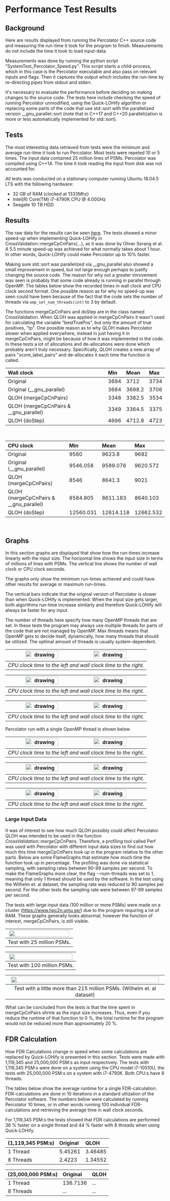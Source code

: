

# Performance Test Results

## Background

Here are results displayed from running the Percolator C++ source code and measuring the run-time it took for the program to finish. Measurements do not include the time it took to load input-data.

Measurements was done by running the python script "SystemTest_Percolator_Speed.py". This script starts a child-process, which in this case is the Percolator executable and also pass on relevant inputs and flags. Then it captures the output which includes the run-time by re-directing pipes from stdout and stderr.

It's necessary to evaluate the performance before deciding on making changes to the source code. The tests here include checking the speed of running Percolator unmodified, using the Quick-LOHify algorithm or replacing some parts of the code that use std::sort with the parallelized version __gnu_parallel::sort (note that in C++17 and C++20 parallelization is more or less automatically implemented for std::sort).

## Tests

The most interesting data retrieved from tests were the minimum and average run-time it took to run Percolator. Most tests were repeted 10 or 5 times. The input data contained 25 million lines of PSMs. Percolator was compiled using C++14. The time it took reading the input from disk was not accounted for.

All tests was conducted on a stationary computer running Ubuntu 18.04.5 LTS with the following hardware:
- 32 GB of RAM (clocked at 1333Mhz)
- Intel(R) Core(TM) i7-4790K CPU @ 4.00GHz
- Seagate 10 TB HDD

## Results

The raw data for the results can be seen [here](https://github.com/statisticalbiotechnology/and/tree/master/raw_data). The tests showed a minor speed-up when implementing Quick-LOHify in CrossValidation::mergeCpCnPairs(...), as it was done by Oliver Serang et al. A 5.5 minute speed-up was achieved for what normally takes about 1 hour. In other words, Quick-LOHify could make Percolator up to 10% faster.

Making sure std::sort was parallelized via __gnu_parallel also showed a small improvement in speed, but not large enough perhaps to justify changing the source code. The reason for why not a greater imrovement was seen is probably that some code already is running in parallel through OpenMP. The tables below show the recorded times in wall clock and CPU clock second format. One possible reason as for why no speed-up was seen could have been because of the fact that the code sets the number of threads via `omp_set_num_threads(int)` to 3 by default.

The functions mergeCpCnPairs and doStep are in the class named CrossValidation. When QLOH was applied in mergeCpCnPairs it wasn't used for calculating the variable "bestTruePos", but only the amount of true positives, "tp". One possible reason as to why QLOH makes Percolator slower when applied everywhere, instead in just having it in mergeCpCnPairs, might be because of how it was implemented in the code. In these tests a lot of allocations and de-allocations were done which probably aren't truly necessary. Specifically, QLOH creates a new array of pairs "score_label_pairs" and de-allocates it each time the function is called.


| Wall clock  | Min  | Mean | Max|
| :------------ |:---------------|:-----|:-----|
| Original       | 3694 | 3712 |   3734    |
| Original (__gnu_parallel)  | 3684  |    3698.2 |   3706    |
| QLOH (mergeCpCnPairs)       | 3348        |   3382.5 |   3534    |
| QLOH (mergeCpCnPairs & __gnu_parallel)       | 3349        |   3364.5 |   3375    |
| QLOH (doStep)  | 4696  |    4712.8 |   4723    |

<br/>

| CPU clock  | Min  | Mean | Max|
| :------------ |:---------------|:-----|:-----|
| Original       | 9580 | 9623.8 |   9682    |
| Original (__gnu_parallel)  | 9546.058  |    9589.076 |   9620.572    |
| QLOH (mergeCpCnPairs)       | 8546        |   8641.3 |   9021    |
| QLOH (mergeCpCnPairs & __gnu_parallel)       | 8584.805        |   8611.183 |   8640.103    |
| QLOH (doStep)  | 12560.031  | 12614.118 |   12662.532    |

<br/>

## Graphs

In this section graphs are displayed that show how the run-times increase linearly with the input size. The horizontal line shows the input size in terms of millions of lines with PSMs. The vertical line shows the number of wall clock or CPU clock seconds.

The graphs only show the minimum run-times achieved and could have other results for average or maximum run-times.

The vertical bars indicate that the original version of Percolator is slower than when Quick-LOHify is implemented. When the input size gets larger, both algorithms run-time increase similarly and therefore Quick-LOHify will always be faster for any input.

The number of threads here specify how many OpenMP threads that are set. In these tests the program may always use multiple threads for parts of the code that are not managed by OpenMP. Max threads means that OpenMP gets to decide itself, dynamically, how many threads that should be utilized. The optimal amount of threads is usually system-dependent.


| <img src="./graphs/outGraphCPUBar.png" alt="drawing" width="49%"/>  <img src="./graphs/outGraphWallBar.png" alt="drawing" width="49%"/>  |
| :--: | 
| *CPU clock time to the left and wall clock time to the right.* |


| <img src="./graphs/outGraphCPULine.png" alt="drawing" width="49%"/>  <img src="./graphs/outGraphWallLine.png" alt="drawing" width="49%"/>  |
| :--: | 
| *CPU clock time to the left and wall clock time to the right.* |


| <img src="./graphs/outGraphCPURelative.png" alt="drawing" width="49%"/>  <img src="./graphs/outGraphWallRelative.png" alt="drawing" width="49%"/>  |
| :--: | 
| *CPU clock time to the left and wall clock time to the right.* |


Percolator run with a single OpenMP thread is shown below.


| <img src="./graphs/single_thread/outGraphCPUBar.png" alt="drawing" width="49%"/>  <img src="./graphs/single_thread/outGraphWallBar.png" alt="drawing" width="49%"/>  |
| :--: | 
| *CPU clock time to the left and wall clock time to the right.* |


| <img src="./graphs/single_thread/outGraphCPULine.png" alt="drawing" width="49%"/>  <img src="./graphs/single_thread/outGraphWallLine.png" alt="drawing" width="49%"/>  |
| :--: | 
| *CPU clock time to the left and wall clock time to the right.* |


| <img src="./graphs/single_thread/outGraphCPURelative.png" alt="drawing" width="49%"/>  <img src="./graphs/single_thread/outGraphWallRelative.png" alt="drawing" width="49%"/>  |
| :--: | 
| *CPU clock time to the left and wall clock time to the right.* |

### Large Input Data

It was of interest to see how much QLOH possibly could affect Percolator. QLOH was intended to be used in the function *CrossValidation::mergeCpCnPairs*. Therefore, a profiling tool called Perf was used with Percolator with different input data sizes to find out how much this time mergeCpCnPairs took up in the program relative to the other parts. Below are some FlameGraphs that estimate how much time the function took up in percentage. The profiling was done via statistical sampling, with sampling rates between 90-99 samples per second. To make the FlameGraphs more clear, the flag --num-threads was set to 1, meaning that only 1 thread should be used by the software. In the test using the Wilhelm et. al dataset, the sampling rate was reduced to 90 samples per second. For the other tests the sampling rate were between 97-99 samples per second.

The tests with large input data (100 million or more PSMs) were made on a cluster (https://www.hpc2n.umu.se/) due to the program requiring a lot of RAM. These graphs generally looks abnormal, however the function of interest, mergeCpCnPairs, is still visible.

| <img src="./graphs/largeInputData/perf-kernel-25M.svg" width="98%"/> |
| :--: |
| Test with 25 million PSMs. |

| <img src="./graphs/largeInputData/perf-kernel-100M.svg" width="98%"/> |
| :--: |
| Test with 100 million PSMs. |

| <img src="./graphs/largeInputData/perf-kernel-wilhelm215M.svg" width="98%"/> |
| :--: |
| Test with a little more than 215 million PSMs. (Wilhelm et. al dataset) |


What can be concluded from the tests is that the time spent in mergeCpCnPairs shrink as the input size increases. Thus, even if you reduce the runtime of that function to 0 %, the total runtime for the program would not be reduced more than approximately 20 %.


## FDR Calculation

How FDR Calculations change in speed when some calculations are replaced by Quick-LOHify is presented in this section. Tests were made with 1,119,345 and 25,000,000 PSM:s as input respectively. The tests with 1,119,345 PSM:s were done on a system using the CPU model i7-10510U, the tests with 25,000,000 PSM:s on a system with i7-4790K. Both CPU:s have 8 threads.

The tables below show the average runtime for a single FDR-calculation. FDR-calculations are done in 10 iterations in a standard utlization of the Percolator software. The numbers below were calculated by running Percolator 10 times, or in other words running 100 individual FDR-calculations and retrieving the average time in wall clock seconds.

For 1,119,345 PSM:s the tests showed that FDR calculations are performed 36 % faster on a single thread and 44 % faster with 8 threads when using Quick-LOHify.

| (1,119,345 PSM:s) | Original | QLOH |
| :------------ |:---------------| :---- |
|1 Thread| 5.45261 | 3.46485 |
|8 Threads| 2.4223 | 1.34552 |


| (25,000,000 PSM:s) | Original | QLOH |
| :------------ |:---------------| :---- |
|1 Thread| 136.7136 | ... |
|8 Threads| ... | ... |
